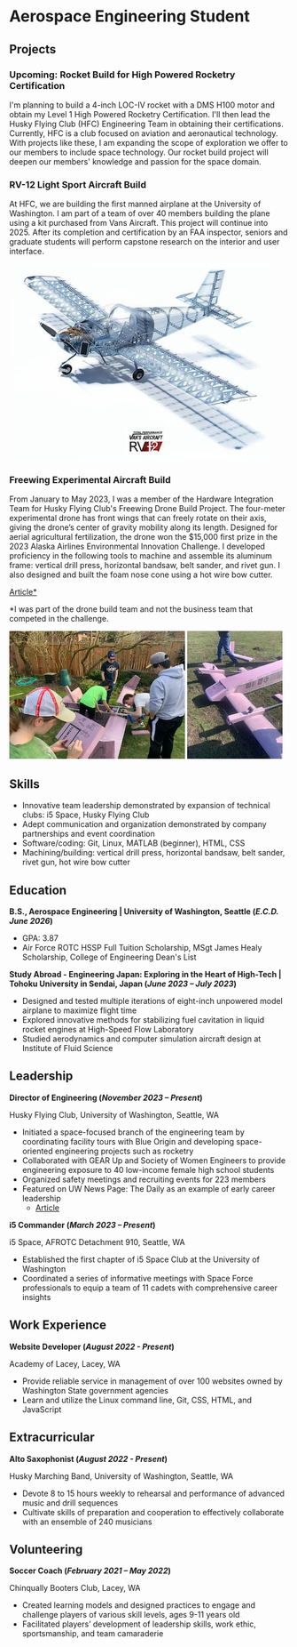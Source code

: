 # Aerospace Engineering Student
## Projects
### Upcoming: Rocket Build for High Powered Rocketry Certification

I'm planning to build a 4-inch LOC-IV rocket with a DMS H100 motor and obtain my Level 1 High Powered Rocketry Certification. I'll then lead the Husky Flying Club (HFC) Engineering Team in obtaining their certifications. Currently, HFC is a club focused on aviation and aeronautical technology. With projects like these, I am expanding the scope of exploration we offer to our members to include space technology. Our rocket build project will deepen our members' knowledge and passion for the space domain.

### RV-12 Light Sport Aircraft Build

At HFC, we are building the first manned airplane at the University of Washington. I am part of a team of over 40 members building the plane using a kit purchased from Vans Aircraft. This project will continue into 2025. After its completion and certification by an FAA inspector, seniors and graduate students will perform capstone research on the interior and user interface. 

![RV-12 Skeleton](/assets/img/RV12.jpg)
### Freewing Experimental Aircraft Build

From January to May 2023, I was a member of the Hardware Integration Team for Husky Flying Club's Freewing Drone Build Project. The four-meter experimental drone has front wings that can freely rotate on their axis, giving the drone’s center of gravity mobility along its length. Designed for aerial agricultural fertilization, the drone won the $15,000 first prize in the 2023 Alaska Airlines Environmental Innovation Challenge. I developed proficiency in the following tools to machine and assemble its aluminum frame: vertical drill press, horizontal bandsaw, belt sander, and rivet gun. I also designed and built the foam nose cone using a hot wire bow cutter. 

[Article*](https://www.aa.washington.edu/news/article/2023-05-18/UW-startup-freyr-is-golden)

*I was part of the drone build team and not the business team that competed in the challenge.

![Freewing Progress](/assets/img/freewing_progress_resize.jpg) ![Freewing Final](/assets/img/freewing_final_resize.jpg)


<!-- This doesn't work: ![Bike Study](/assets/img/resize_freewing_progress.png|width=100px)

This works but the image dimensions do nothing: ![img|100x100](/assets/img/resize_freewing_progress.png)

This works in the preview but won't show up on the site: <img src="/assets/img/resize_freewing_progress.png" height="350"> <img src="assets/img/resize_freewing_final.png" height="350"> -->

## Skills
- Innovative team leadership demonstrated by expansion of technical clubs: i5 Space, Husky Flying Club
- Adept communication and organization demonstrated by company partnerships and event coordination
- Software/coding: Git, Linux, MATLAB (beginner), HTML, CSS
- Machining/building: vertical drill press, horizontal bandsaw, belt sander, rivet gun, hot wire bow cutter

## Education
**B.S., Aerospace Engineering | University of Washington, Seattle (_E.C.D. June 2026_)**
- GPA: 3.87
- Air Force ROTC HSSP Full Tuition Scholarship, MSgt James Healy Scholarship, College of Engineering Dean's List

**Study Abroad - Engineering Japan: Exploring in the Heart of High-Tech | Tohoku University in Sendai, Japan (_June 2023 – July 2023_)**
- Designed and tested multiple iterations of eight-inch unpowered model airplane to maximize flight time
- Explored innovative methods for stabilizing fuel cavitation in liquid rocket engines at High-Speed Flow Laboratory
- Studied aerodynamics and computer simulation aircraft design at Institute of Fluid Science

## Leadership
**Director of Engineering (_November 2023 – Present_)**

Husky Flying Club, University of Washington, Seattle, WA
- Initiated a space-focused branch of the engineering team by coordinating facility tours with Blue Origin and developing space-oriented engineering projects such as rocketry
- Collaborated with GEAR Up and Society of Women Engineers to provide engineering exposure to 40 low-income female high school students
- Organized safety meetings and recruiting events for 223 members
- Featured on UW News Page: The Daily as an example of early career leadership
  - [Article](https://www.dailyuw.com/arts_and_culture/community/giving-huskies-wings-revisiting-the-husky-flying-club/article_8c1359e4-e331-11ed-ab67-a304da6d2216.html#:~:text=The%20Husky%20Flying%20Club%20started,to%20%E2%80%9Cgive%20Huskies%20wings.%E2%80%9D)

**i5 Commander (_March 2023 – Present_)**

i5 Space, AFROTC Detachment 910, Seattle, WA
- Established the first chapter of i5 Space Club at the University of Washington
- Coordinated a series of informative meetings with Space Force professionals to equip a team of 11 cadets with comprehensive career insights

## Work Experience
**Website Developer (_August 2022 - Present_)** 

Academy of Lacey, Lacey, WA
- Provide reliable service in management of over 100 websites owned by Washington State government agencies
- Learn and utilize the Linux command line, Git, CSS, HTML, and JavaScript

## Extracurricular
**Alto Saxophonist (_August 2022 - Present_)**

Husky Marching Band, University of Washington, Seattle, WA
- Devote 8 to 15 hours weekly to rehearsal and performance of advanced music and drill sequences
- Cultivate skills of preparation and cooperation to effectively collaborate with an ensemble of 240 musicians

## Volunteering
**Soccer Coach (_February 2021 – May 2022_)**

Chinqually Booters Club, Lacey, WA
- Created learning models and designed practices to engage and challenge players of various skill levels, ages 9-11 years old
- Facilitated players’ development of leadership skills, work ethic, sportsmanship, and team camaraderie
